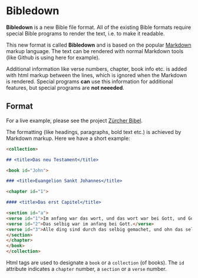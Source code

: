 # Bibledown

**Bibledown** is a new Bible file format. All of the existing Bible formats require special Bible programs to render the text, i.e. to make it readable.

This new format is called **Bibledown** and is based on the popular [Markdown](https://en.wikipedia.org/wiki/Markdown) markup language. The text can be rendered with normal Markdown tools (like Github is using here for example).

Additional information like verse numbers, chapter, book info etc. is added with html markup between the lines, which is ignored when the Markdown is rendered. Special programs **can** use this information for additional features, but special programs are **not neeeded**.

## Format

For a live example, please see the project [Zürcher Bibel](https://github.com/gottesfurcht/zuercher-bibel).

The formatting (like headings, paragraphs, bold text etc.) is achieved by Markdown markup. Here we have a short example:

```md
<collection>

## <title>Das neu Testament</title>

<book id="John">

### <title>Euangelion Sankt Johannes</title>

<chapter id="1">

#### <title>Das erst Capitel</title>

<section id="a">
<verse id="1">Im anfang war das wort, und das wort war bei Gott, und Gott war das wort.</verse>
<verse id="2">Das selbig war im anfang bei Gott.</verse>
<verse id="3">Alle ding sind durch das selbig gemachet, und ohn das selbig ist nichts gemachet was gemachet 
</section>
</chapter>
</book>
</collection>
```

Html tags are used to designate a `book` or a `collection` (of books). The `id` attribute indicates a `chapter` number, a `section` or a `verse` number.

